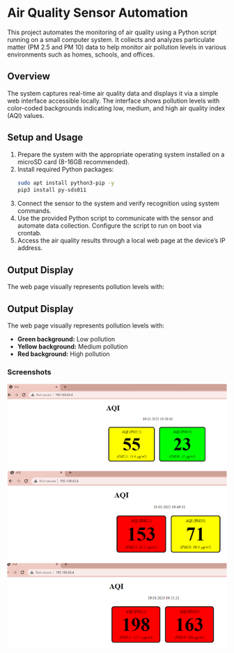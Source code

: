 # Air Quality Sensor Automation

This project automates the monitoring of air quality using a Python script running on a small computer system. It collects and analyzes particulate matter (PM 2.5 and PM 10) data to help monitor air pollution levels in various environments such as homes, schools, and offices.

## Overview

The system captures real-time air quality data and displays it via a simple web interface accessible locally. The interface shows pollution levels with color-coded backgrounds indicating low, medium, and high air quality index (AQI) values.

## Setup and Usage

1. Prepare the system with the appropriate operating system installed on a microSD card (8-16GB recommended).
2. Install required Python packages:
    ```bash
    sudo apt install python3-pip -y
    pip3 install py-sds011
    ```
3. Connect the sensor to the system and verify recognition using system commands.
4. Use the provided Python script to communicate with the sensor and automate data collection. Configure the script to run on boot via crontab.
5. Access the air quality results through a local web page at the device’s IP address.

## Output Display

The web page visually represents pollution levels with:

## Output Display

The web page visually represents pollution levels with:

- **Green background:** Low pollution  
- **Yellow background:** Medium pollution  
- **Red background:** High pollution  

### Screenshots

![Low Pollution](images/noPolution.png)  
![Medium Pollution](images/medium-polution.png)  
![High Pollution](images/high-polution.png)  